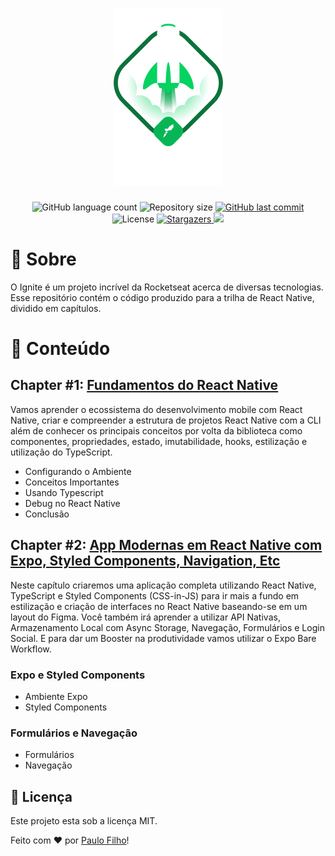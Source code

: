 <h1 align="center">
    <img alt="Ignite React Native" title="Ignite React Native" src="./.github/ignite.png" />
</h1>

<p align="center">
  <img alt="GitHub language count" src="https://img.shields.io/github/languages/count/paulocf92/ignite-react-native?color=%2304D361">

  <img alt="Repository size" src="https://img.shields.io/github/repo-size/paulocf92/ignite-react-native">

  <a href="https://github.com/paulocf92/ignite-react-native/commits/main">
    <img alt="GitHub last commit" src="https://img.shields.io/github/last-commit/paulocf92/ignite-react-native">
  </a>

  <img alt="License" src="https://img.shields.io/badge/license-MIT-brightgreen">
   <a href="https://github.com/paulocf92/ignite-react-native/stargazers">
    <img alt="Stargazers" src="https://img.shields.io/github/stars/paulocf92/ignite-react-native?style=social">
  </a>

  <a href="https://www.linkedin.com/in/paulocf92/">
    <img src="https://img.shields.io/badge/LinkedIn-blue?style=flat&logo=linkedin&labelColor=blue">
  </a>
</p>

# 🚀 Sobre

O Ignite é um projeto incrível da Rocketseat acerca de diversas tecnologias. Esse repositório contém o código produzido para a trilha de React Native, dividido em capítulos.

# 📑 Conteúdo

## Chapter #1: [Fundamentos do React Native](fundamentals)

Vamos aprender o ecossistema do desenvolvimento mobile com React Native, criar e compreender a estrutura de projetos React Native com a CLI além de conhecer os principais conceitos por volta da biblioteca como componentes, propriedades, estado, imutabilidade, hooks, estilização e utilização do TypeScript.

- Configurando o Ambiente
- Conceitos Importantes
- Usando Typescript
- Debug no React Native
- Conclusão

## Chapter #2: [App Modernas em React Native com Expo, Styled Components, Navigation, Etc](modern-rn)

Neste capítulo criaremos uma aplicação completa utilizando React Native, TypeScript e Styled Components (CSS-in-JS) para ir mais a fundo em estilização e criação de interfaces no React Native baseando-se em um layout do Figma. Você também irá aprender a utilizar API Nativas, Armazenamento Local com Async Storage, Navegação, Formulários e Login Social. E para dar um Booster na produtividade vamos utilizar o Expo Bare Workflow.

### Expo e Styled Components

- Ambiente Expo
- Styled Components

### Formulários e Navegação

- Formulários
- Navegação

## 📝 Licença

Este projeto esta sob a licença MIT.

Feito com ❤️ por [Paulo Filho](https://www.linkedin.com/in/paulocf92/)!
